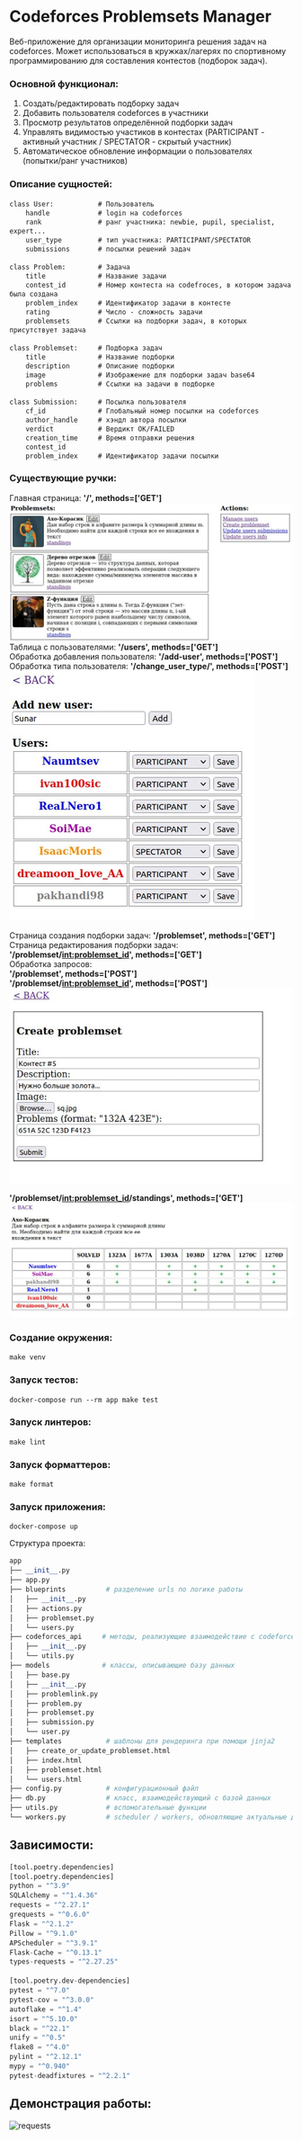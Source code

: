 # Codeforces Problemsets Manager
 
Веб-приложение для организации мониторинга решения задач на codeforces.
Может использоваться в кружках/лагерях по спортивному программированию для составления контестов (подборок задач). 

### Основной функционал:
1) Создать/редактировать подборку задач 
2) Добавить пользователя codeforces в участники 
3) Просмотр результатов определённой подборки задач
4) Управлять видимостью участиков в контестах (PARTICIPANT - активный участник / SPECTATOR - скрытый участник)
5) Автоматическое обновление информации о пользователях (попытки/ранг участников)

### Описание сущностей:
    class User:           # Пользователь
        handle            # login на codeforces 
        rank              # ранг участника: newbie, pupil, specialist, expert...
        user_type         # тип участника: PARTICIPANT/SPECTATOR
        submissions       # посылки решений задач 
    
    class Problem:        # Задача
        title             # Название задачи
        contest_id        # Номер контеста на codefroces, в котором задача была создана
        problem_index     # Идентификатор задачи в контесте
        rating            # Число - сложность задачи
        problemsets       # Ссылки на подборки задач, в которых присутствует задача
    
    class Problemset:     # Подборка задач
        title             # Название подборки
        description       # Описание подборки
        image             # Изображение для подборки задач base64
        problems          # Ссылки на задачи в подборке
    
    class Submission:     # Посылка пользователя
        cf_id             # Глобальный номер посылки на codeforces 
        author_handle     # хэндл автора посылки
        verdict           # Вердикт OK/FAILED 
        creation_time     # Время отправки решения 
        contest_id 
        problem_index     # Идентификатор задачи посылки  

### Существующие ручки:
Главная страница: **'/', methods=['GET']**  
![requests](./presentation/problemsets.jpg)
Таблица с пользователями: **'/users', methods=['GET']**    
Обработка добавления пользователя: **'/add-user', methods=['POST']**  
Обработка типа пользователя: **'/change_user_type/<handle>', methods=['POST']**
![requests](./presentation/users.jpg)

Страница создания подборки задач: **'/problemset', methods=['GET']**  
Страница редактирования подборки задач: **'/problemset/<int:problemset_id>', methods=['GET']**  
Обработка запросов:  
**'/problemset', methods=['POST']**  
**'/problemset/<int:problemset_id>', methods=['POST']**  
![requests](./presentation/create_problemset.jpg)


**'/problemset/<int:problemset_id>/standings', methods=['GET']**    
![requests](./presentation/standings.jpg)


### Создание окружения:
    make venv

### Запуск тестов:
    docker-compose run --rm app make test

### Запуск линтеров:
    make lint

### Запуск форматтеров:
    make format

### Запуск приложения:
    docker-compose up


Структура проекта:

```python
app
├── __init__.py
├── app.py              
├── blueprints          # разделение urls по логике работы 
│   ├── __init__.py
│   ├── actions.py
│   ├── problemset.py
│   └── users.py
├── codeforces_api     # методы, реализующие взаимодействие с codeforces API 
│   ├── __init__.py
│   └── utils.py
├── models             # классы, описывающие базу данных
│   ├── base.py
│   ├── __init__.py
│   ├── problemlink.py
│   ├── problem.py
│   ├── problemset.py
│   ├── submission.py
│   └── user.py
├── templates           # шаблоны для рендеринга при помощи jinja2
│   ├── create_or_update_problemset.html
│   ├── index.html
│   ├── problemset.html
│   └── users.html
├── config.py           # конфигурационный файл   
├── db.py               # класс, взаимодействующий с базой данных
├── utils.py            # вспомогательные функции
└── workers.py          # scheduler / workers, обновляющие актуальные данные с codeforces
```
## Зависимости:
```python
[tool.poetry.dependencies]
[tool.poetry.dependencies]
python = "^3.9"
SQLAlchemy = "^1.4.36"
requests = "^2.27.1"
grequests = "^0.6.0"
Flask = "^2.1.2"
Pillow = "^9.1.0"
APScheduler = "^3.9.1"
Flask-Cache = "^0.13.1"
types-requests = "^2.27.25"

[tool.poetry.dev-dependencies]
pytest = "^7.0"
pytest-cov = "^3.0.0"
autoflake = "^1.4"
isort = "^5.10.0"
black = "^22.1"
unify = "^0.5"
flake8 = "^4.0"
pylint = "^2.12.1"
mypy = "^0.940"
pytest-deadfixtures = "^2.2.1"
```

## Демонстрация работы:
![requests](./presentation/test.gif)
